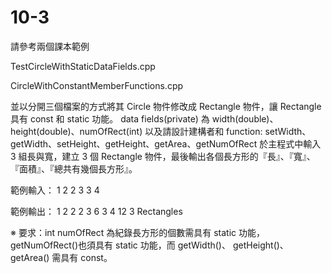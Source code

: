 # 10-3
請參考兩個課本範例

TestCircleWithStaticDataFields.cpp

CircleWithConstantMemberFunctions.cpp

並以分開三個檔案的方式將其 Circle 物件修改成 Rectangle 物件，讓 Rectangle 具有 const 和 static 功能。
data fields(private) 為 width(double)、height(double)、numOfRect(int)
以及請設計建構者和 function: setWidth、getWidth、setHeight、getHeight、getArea、getNumOfRect
於主程式中輸入 3 組長與寬，建立 3 個 Rectangle 物件，最後輸出各個長方形的『長』、『寬』、『面積』、『總共有幾個長方形』。

範例輸入：
1 2 2 3 3 4

範例輸出：
1 2 2 
2 3 6 
3 4 12 
3 Rectangles

※ 要求：int numOfRect 為紀錄長方形的個數需具有 static 功能，getNumOfRect()也須具有 static 功能，而 getWidth()、 getHeight()、getArea() 需具有 const。
